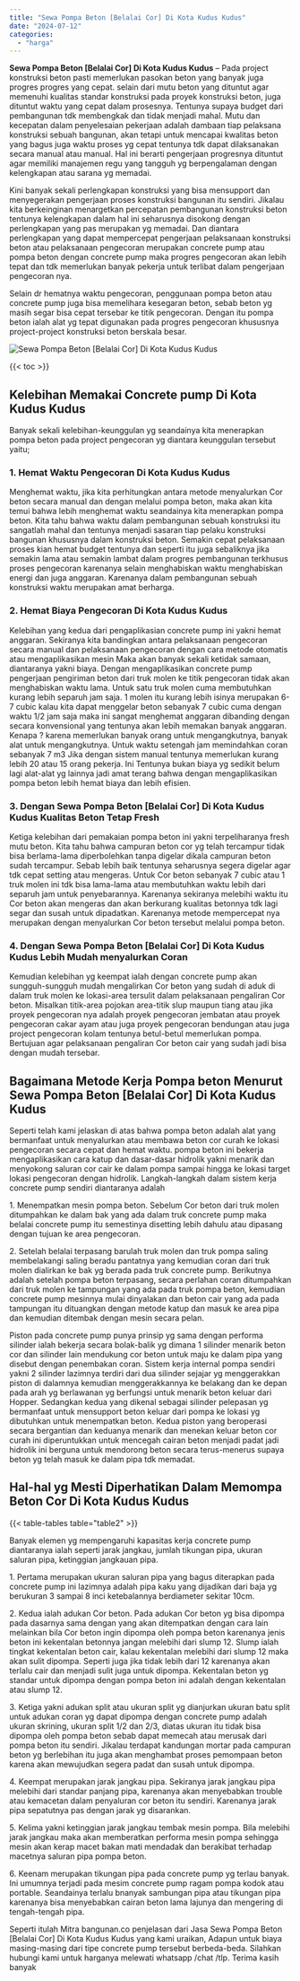```yaml
---
title: "Sewa Pompa Beton [Belalai Cor] Di Kota Kudus Kudus"
date: "2024-07-12"
categories: 
  - "harga"
---
```


**Sewa Pompa Beton \[Belalai Cor\] Di Kota Kudus Kudus** – Pada project konstruksi beton pasti memerlukan pasokan beton yang banyak juga progres progres yang cepat. selain dari mutu beton yang dituntut agar memenuhi kualitas standar konstruksi pada proyek konstruksi beton, juga dituntut waktu yang cepat dalam prosesnya. Tentunya supaya budget dari pembangunan tdk membengkak dan tidak menjadi mahal. Mutu dan kecepatan dalam penyelesaian pekerjaan adalah dambaan tiap pelaksana konstruksi sebuah bangunan, akan tetapi untuk mencapai kwalitas beton yang bagus juga waktu proses yg cepat tentunya tdk dapat dilaksanakan secara manual atau manual. Hal ini berarti pengerjaan progresnya dituntut agar memiliki manajemen regu yang tangguh yg berpengalaman dengan kelengkapan atau sarana yg memadai.

Kini banyak sekali perlengkapan konstruksi yang bisa mensupport dan menyegerakan pengerjaan proses konstruksi bangunan itu sendiri. Jikalau kita berkeinginan menargetkan percepatan pembangunan konstruksi beton tentunya kelengkapan dalam hal ini seharusnya disokong dengan perlengkapan yang pas merupakan yg memadai. Dan diantara perlengkapan yang dapat mempercepat pengerjaan pelaksanaan konstruksi beton atau pelaksanaan pengecoran merupakan concrete pump atau pompa beton dengan concrete pump maka progres pengecoran akan lebih tepat dan tdk memerlukan banyak pekerja untuk terlibat dalam pengerjaan pengecoran nya.

Selain dr hematnya waktu pengecoran, penggunaan pompa beton atau concrete pump juga bisa memelihara kesegaran beton, sebab beton yg masih segar bisa cepat tersebar ke titik pengecoran. Dengan itu pompa beton ialah alat yg tepat digunakan pada progres pengecoran khususnya project-project konstruksi beton berskala besar.

![Sewa Pompa Beton [Belalai Cor] Di Kota Kudus Kudus](/images/sewa-concrete-pump-17.png)

{{< toc >}}

## Kelebihan Memakai Concrete pump Di Kota Kudus Kudus

Banyak sekali kelebihan-keunggulan yg seandainya kita menerapkan pompa beton pada project pengecoran yg diantara keunggulan tersebut yaitu;

### 1\. Hemat Waktu Pengecoran Di Kota Kudus Kudus

Menghemat waktu, jika kita perhitungkan antara metode menyalurkan Cor beton secara manual dan dengan melalui pompa beton, maka akan kita temui bahwa lebih menghemat waktu seandainya kita menerapkan pompa beton. Kita tahu bahwa waktu dalam pembangunan sebuah konstruksi itu sangatlah mahal dan tentunya menjadi sasaran tiap pelaku konstruksi bangunan khususnya dalam konstruksi beton. Semakin cepat pelaksanaan proses kian hemat budget tentunya dan seperti itu juga sebaliknya jika semakin lama atau semakin lambat dalam progres pembangunan terkhusus proses pengecoran karenanya selain menghabiskan waktu menghabiskan energi dan juga anggaran. Karenanya dalam pembangunan sebuah konstruksi waktu merupakan amat berharga.

### 2\. Hemat Biaya Pengecoran Di Kota Kudus Kudus

Kelebihan yang kedua dari pengaplikasian concrete pump ini yakni hemat anggaran. Sekiranya kita bandingkan antara pelaksanaan pengecoran secara manual dan pelaksanaan pengecoran dengan cara metode otomatis atau mengaplikasikan mesin Maka akan banyak sekali ketidak samaan, diantaranya yakni biaya. Dengan mengaplikasikan concrete pump pengerjaan pengiriman beton dari truk molen ke titik pengecoran tidak akan menghabiskan waktu lama. Untuk satu truk molen cuma membutuhkan kurang lebih separuh jam saja. 1 molen itu kurang lebih isinya merupakan 6-7 cubic kalau kita dapat menggelar beton sebanyak 7 cubic cuma dengan waktu 1/2 jam saja maka ini sangat menghemat anggaran dibanding dengan secara konvensional yang tentunya akan lebih memakan banyak anggaran. Kenapa ? karena memerlukan banyak orang untuk mengangkutnya, banyak alat untuk mengangkutnya. Untuk waktu setengah jam memindahkan coran sebanyak 7 m3 Jika dengan sistem manual tentunya memerlukan kurang lebih 20 atau 15 orang pekerja. Ini Tentunya bukan biaya yg sedikit belum lagi alat-alat yg lainnya jadi amat terang bahwa dengan mengaplikasikan pompa beton lebih hemat biaya dan lebih efisien.

### 3\. Dengan Sewa Pompa Beton \[Belalai Cor\] Di Kota Kudus Kudus Kualitas Beton Tetap Fresh

Ketiga kelebihan dari pemakaian pompa beton ini yakni terpeliharanya fresh mutu beton. Kita tahu bahwa campuran beton cor yg telah tercampur tidak bisa berlama-lama diperbolehkan tanpa digelar dikala campuran beton sudah tercampur. Sebab lebih baik tentunya seharusnya segera digelar agar tdk cepat setting atau mengeras. Untuk Cor beton sebanyak 7 cubic atau 1 truk molen ini tdk bisa lama-lama atau membutuhkan waktu lebih dari separuh jam untuk penyebarannya. Karenanya sekiranya melebihi waktu itu Cor beton akan mengeras dan akan berkurang kualitas betonnya tdk lagi segar dan susah untuk dipadatkan. Karenanya metode mempercepat nya merupakan dengan menyalurkan Cor beton tersebut melalui pompa beton.

### 4\. Dengan Sewa Pompa Beton \[Belalai Cor\] Di Kota Kudus Kudus Lebih Mudah menyalurkan Coran

Kemudian kelebihan yg keempat ialah dengan concrete pump akan sungguh-sungguh mudah mengalirkan Cor beton yang sudah di aduk di dalam truk molen ke lokasi-area tersulit dalam pelaksanaan pengaliran Cor beton. Misalkan titik-area pojokan area-titik slup maupun tiang atau jika proyek pengecoran nya adalah proyek pengecoran jembatan atau proyek pengecoran cakar ayam atau juga proyek pengecoran bendungan atau juga project pengecoran kolam tentunya betul-betul memerlukan pompa. Bertujuan agar pelaksanaan pengaliran Cor beton cair yang sudah jadi bisa dengan mudah tersebar.

## Bagaimana Metode Kerja Pompa beton Menurut Sewa Pompa Beton \[Belalai Cor\] Di Kota Kudus Kudus

Seperti telah kami jelaskan di atas bahwa pompa beton adalah alat yang bermanfaat untuk menyalurkan atau membawa beton cor curah ke lokasi pengecoran secara cepat dan hemat waktu. pompa beton ini bekerja mengaplikasikan cara katup dan dasar-dasar hidrolik yakni menarik dan menyokong saluran cor cair ke dalam pompa sampai hingga ke lokasi target lokasi pengecoran dengan hidrolik. Langkah-langkah dalam sistem kerja concrete pump sendiri diantaranya adalah

1\. Menempatkan mesin pompa beton. Sebelum Cor beton dari truk molen ditumpahkan ke dalam bak yang ada dalam truk concrete pump maka belalai concrete pump itu semestinya disetting lebih dahulu atau dipasang dengan tujuan ke area pengecoran.

2\. Setelah belalai terpasang barulah truk molen dan truk pompa saling membelakangi saling beradu pantatnya yang kemudian coran dari truk molen dialirkan ke bak yg berada pada truk concrete pump. Berikutnya adalah setelah pompa beton terpasang, secara perlahan coran ditumpahkan dari truk molen ke tampungan yang ada pada truk pompa beton, kemudian concrete pump mesinnya mulai dinyalakan dan beton cair yang ada pada tampungan itu dituangkan dengan metode katup dan masuk ke area pipa dan kemudian ditembak dengan mesin secara pelan.

Piston pada concrete pump punya prinsip yg sama dengan performa silinder ialah bekerja secara bolak-balik yg dimana 1 silinder menarik beton cor dan silinder lain mendukung cor beton untuk maju ke dalam pipa yang disebut dengan penembakan coran. Sistem kerja internal pompa sendiri yakni 2 silinder lazimnya terdiri dari dua silinder sejajar yg menggerakkan piston di dalamnya kemudian menggerakkannya ke belakang dan ke depan pada arah yg berlawanan yg berfungsi untuk menarik beton keluar dari Hopper. Sedangkan kedua yang dikenal sebagai silinder pelepasan yg bermanfaat untuk mensupport beton keluar dari pompa ke lokasi yg dibutuhkan untuk menempatkan beton. Kedua piston yang beroperasi secara bergantian dan keduanya menarik dan menekan keluar beton cor curah ini diperuntukkan untuk mencegah cairan beton menjadi padat jadi hidrolik ini berguna untuk mendorong beton secara terus-menerus supaya beton yg telah masuk ke dalam pipa tdk memadat.

## Hal-hal yg Mesti Diperhatikan Dalam Memompa Beton Cor Di Kota Kudus Kudus

{{< table-tables table="table2" >}}

Banyak elemen yg mempengaruhi kapasitas kerja concrete pump diantaranya ialah seperti jarak jangkau, jumlah tikungan pipa, ukuran saluran pipa, ketinggian jangkauan pipa.

1\. Pertama merupakan ukuran saluran pipa yang bagus diterapkan pada concrete pump ini lazimnya adalah pipa kaku yang dijadikan dari baja yg berukuran 3 sampai 8 inci ketebalannya berdiameter sekitar 10cm.

2\. Kedua ialah adukan Cor beton. Pada adukan Cor beton yg bisa dipompa pada dasarnya sama dengan yang akan ditempatkan dengan cara lain melainkan bila Cor beton ingin dipompa oleh pompa beton karenanya jenis beton ini kekentalan betonnya jangan melebihi dari slump 12. Slump ialah tingkat kekentalan beton cair, kalau kekentalan melebihi dari slump 12 maka akan sulit dipompa. Seperti juga jika tidak lebih dari 12 karenanya akan terlalu cair dan menjadi sulit juga untuk dipompa. Kekentalan beton yg standar untuk dipompa dengan pompa beton ini adalah dengan kekentalan atau slump 12.

3\. Ketiga yakni adukan split atau ukuran split yg dianjurkan ukuran batu split untuk adukan coran yg dapat dipompa dengan concrete pump adalah ukuran skrining, ukuran split 1/2 dan 2/3, diatas ukuran itu tidak bisa dipompa oleh pompa beton sebab dapat memecah atau merusak dari pompa beton itu sendiri. Jikalau terdapat kandungan mortar pada campuran beton yg berlebihan itu juga akan menghambat proses pemompaan beton karena akan mewujudkan segera padat dan susah untuk dipompa.

4\. Keempat merupakan jarak jangkau pipa. Sekiranya jarak jangkau pipa melebihi dari standar panjang pipa, karenanya akan menyebabkan trouble atau kemacetan dalam penyaluran cor beton itu sendiri. Karenanya jarak pipa sepatutnya pas dengan jarak yg disarankan.

5\. Kelima yakni ketinggian jarak jangkau tembak mesin pompa. Bila melebihi jarak jangkau maka akan memberatkan performa mesin pompa sehingga mesin akan kerap macet bakan mati mendadak dan berakibat terhadap macetnya saluran pipa pompa beton.

6\. Keenam merupakan tikungan pipa pada concrete pump yg terlau banyak. Ini umumnya terjadi pada mesim concrete pump ragam pompa kodok atau portable. Seandainya terlalu bnanyak sambungan pipa atau tikungan pipa karenanya bisa menyebabkan cairan beton lama lajunya dan mengering di tengah-tengah pipa.

Seperti itulah Mitra bangunan.co penjelasan dari Jasa Sewa Pompa Beton \[Belalai Cor\] Di Kota Kudus Kudus yang kami uraikan, Adapun untuk biaya masing-masing dari tipe concrete pump tersebut berbeda-beda. Silahkan hubungi kami untuk harganya melewati whatsapp /chat /tlp. Terima kasih banyak
